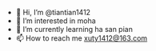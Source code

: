 - 👋 Hi, I’m @tiantian1412
- 👀 I’m interested in moha
- 🌱 I’m currently learning ha san pian
- 📫 How to reach me xuty1412@163.com

<!---
tiantian1412/tiantian1412 is a ✨ special ✨ repository because its `README.md` (this file) appears on your GitHub profile.
You can click the Preview link to take a look at your changes.
--->
